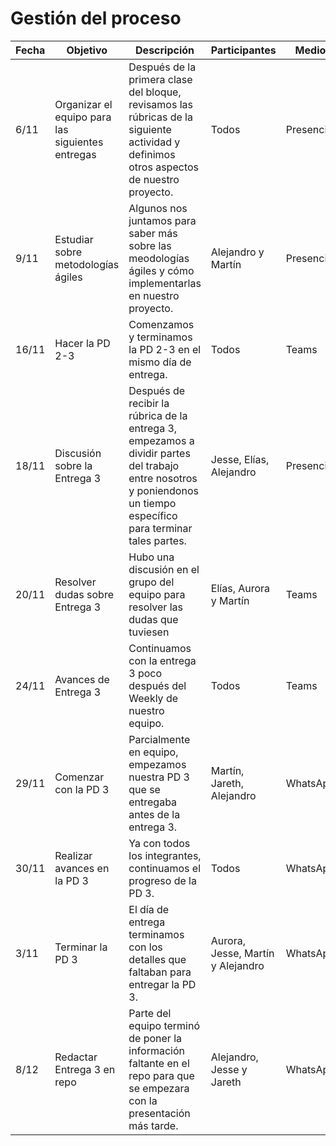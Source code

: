 # Gestión del proceso
| Fecha | Objetivo                                         | Descripción                                                                                                                                                         | Participantes                     | Medio      |
|-------|--------------------------------------------------|---------------------------------------------------------------------------------------------------------------------------------------------------------------------|-----------------------------------|------------|
| 6/11  | Organizar el equipo para las siguientes entregas | Después de la primera clase del bloque, revisamos las rúbricas de la siguiente actividad y definimos otros aspectos de nuestro proyecto.                            | Todos                             | Presencial |
| 9/11  | Estudiar sobre metodologías ágiles               | Algunos nos juntamos para saber más sobre las meodologías ágiles y cómo implementarlas en nuestro proyecto.                                                         | Alejandro y Martín                | Presencial |
| 16/11 | Hacer la PD 2-3                                  | Comenzamos y terminamos la PD 2-3 en el mismo día de entrega.                                                                                                       | Todos                             | Teams      |
| 18/11 | Discusión sobre la Entrega 3                     | Después de recibir la rúbrica de la entrega 3, empezamos a dividir partes del trabajo entre nosotros y poniendonos un tiempo específico para terminar tales partes. | Jesse, Elías, Alejandro           | Presencial |
| 20/11 | Resolver dudas sobre Entrega 3                   | Hubo una discusión en el grupo del equipo para resolver las dudas que tuviesen                                                                                      | Elías, Aurora y Martín            | Teams      |
| 24/11 | Avances de Entrega 3                             | Continuamos con la entrega 3 poco después del Weekly de nuestro equipo.                                                                                             | Todos                             | Teams      |
| 29/11 | Comenzar con la PD 3                             | Parcialmente en equipo, empezamos nuestra PD 3 que se entregaba antes de la entrega 3.                                                                              | Martín, Jareth, Alejandro         | WhatsApp   |
| 30/11 | Realizar avances en la PD 3                      | Ya con todos los integrantes, continuamos el progreso de la PD 3.                                                                                                   | Todos                             | WhatsApp   |
| 3/11  | Terminar la PD 3                                 | El día de entrega terminamos con los detalles que faltaban para entregar la PD 3.                                                                                   | Aurora, Jesse, Martín y Alejandro | WhatsApp   |
| 8/12  | Redactar Entrega 3 en repo                       | Parte del equipo terminó de poner la información faltante en el repo para que se empezara con la presentación más tarde.                                            | Alejandro, Jesse y Jareth         | WhatsApp   |
